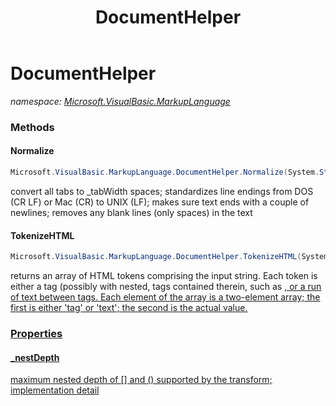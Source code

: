 ﻿---
title: DocumentHelper
---

# DocumentHelper
_namespace: [Microsoft.VisualBasic.MarkupLanguage](N-Microsoft.VisualBasic.MarkupLanguage.html)_



### Methods

#### Normalize
```csharp
Microsoft.VisualBasic.MarkupLanguage.DocumentHelper.Normalize(System.String)
```
convert all tabs to _tabWidth spaces; 
 standardizes line endings from DOS (CR LF) or Mac (CR) to UNIX (LF); 
 makes sure text ends with a couple of newlines; 
 removes any blank lines (only spaces) in the text

#### TokenizeHTML
```csharp
Microsoft.VisualBasic.MarkupLanguage.DocumentHelper.TokenizeHTML(System.String)
```
returns an array of HTML tokens comprising the input string. Each token is 
 either a tag (possibly with nested, tags contained therein, such 
 as <a href="<MTFoo>">, or a run of text between tags. Each element of the 
 array is a two-element array; the first is either 'tag' or 'text'; the second is 
 the actual value.



### Properties

#### _nestDepth
maximum nested depth of [] and () supported by the transform; implementation detail

